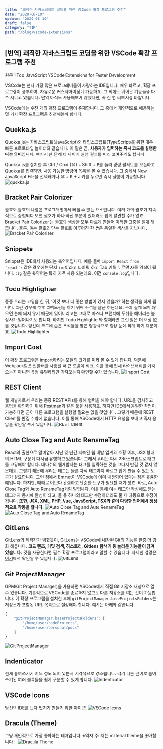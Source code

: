```yaml
---
title: "쾌적한 자바스크립트 코딩을 위한 VSCode 확장 프로그램 추천"
date: "2020-06-10"
update: "2020-06-10"
draft: false
category: "TIP"
path: "/blog/vscode-extensions"
---
```


## [번역] 쾌적한 자바스크립트 코딩을 위한 VSCode 확장 프로그램 추천
[원문 | Top JavaScript VSCode Extensions for Faster Development](https://codeburst.io/top-javascript-vscode-extensions-for-faster-development-c687c39596f5)

VSCode는 현재 가장 많은 프로그래머들이 사랑하는 IDE입니다. 매우 빠르고, 확장 프로그램이 풍부하며, 자유로운 커스터마이징이 가능하죠. 그 외에도 뛰어난 기능들을 다수 지니고 있습니다. 만약 아직도 사용해보지 않았다면, 꼭 한 번 써보시길 바랍니다.

VSCode에는 수천 개의 확장 프로그램이 존재합니다. 그 중에서 개인적으로 애용하는 몇 가지 확장 프로그램을 추천해볼까 합니다.

## Quokka.js
Quokka.js는 자바스크립트(JavaScript)와 타입스크립트(TypeScript)를 위한 매우 빠른 프로토타입 놀이터와 같습니다. 이 말은 곧, **사용자가 입력하는 즉시 코드를 실행한다는 의미**입니다. 여기서 한 단계 더 나아가 실행 결과를 미리 보여주기도 합니다

Quokka.js를 설치한 후 Ctrl / Cmd (⌘) + Shift + P를 눌러 명령 팔레트를 오픈하고 Quokka를 입력하면, 사용 가능한 명령어 목록을 볼 수 있습니다. 그 중에서 New JavaScript File을 선택하거나 ⌘ + K + J 키를 누르면 즉시 실행이 가능합니다.
![quokka.js](https://cdn-images-1.medium.com/max/1600/1*ukcsChGYEreBhhAksiYceA.gif)

## Bracket Pair Colorizer
괄호와 괄호의 나열은 프로그래밍에서 빠질 수 없는 요소입니다. 여러 개의 괄호가 지속적으로 중첩되다 보면 괄호가 하나 빠진 부분이 있더라도 쉽게 발견할 수가 없죠. Bracket Pair Colorizer	는 괄호의 색상을 모두 다르게 만들어 이러한 고충을 덜게 해줍니다. 물론, 여는 괄호와 닫는 괄호로 이루어진 한 쌍은 동일한 색상을 지닙니다.
![Bracket Pair Colorizer](https://cdn-images-1.medium.com/max/1600/1*fmd009UJSyiC3ZtsOgN3qA.png)

## Snippets
Snippet은 IDE에서 사용되는 축약어입니다. 예를 들어 `import React from ‘react’;` 같은 경우에는 단지 `imr`이라고 타이핑 하고 Tab 키를 누르면 자동 완성이 됩니다. `clg` 같은 축약어는 특히 자주 사용 되는데요. 이건 `console.log`입니다.

## Todo Highlighter
종종 우리는 코딩을 한 뒤, ‘이것 보다 더 좋은 방법이 있지 않을까?’하는 생각을 하게 됩니다. 그런 경우에 추후 리펙토링을 하기 위해 주석을 달곤 하는데요. 주의 깊게 보지 않으면 눈에 띄지 않기 때문에 잊어버리고는 그대로 마스터 브랜치에 푸쉬를 해버리는 불상사가 일어나기도 합니다. 하지만 Todo Highlighter와 함께라면 그런 일은 더 이상 없을 것입니다. 당신의 코드에 숨은 주석들을 밝은 형광색으로 항상 눈에 띄게 하기 때문이죠.
![Todo Highlighter](https://cdn-images-1.medium.com/max/1600/1*F5s06_EuXWZIg281ajKN9g.png)

## Import Cost
이 확장 프로그램은 import하려는 모듈의 크기를 미리 볼 수 있게 합니다. 덕분에 Webpack같은 번들러를 사용할 때 큰 도움이 되죠. 이를 통해 전체 라이브러리를 가져오는지 아니면 특정 유틸리티만 가져오는지 확인할 수가 있습니다.
![Import Cost](https://cdn-images-1.medium.com/max/1600/1*LbfI4D9XXiZYS1Slwsys5g.gif)

## REST Client
웹 개발자로서 우리는 종종 REST APIs를 통해 협력을 해야 합니다. URL을 검사하고 응답을 확인하기 위해 Postman과 같은 툴을 사용하죠. 하지만 IDE에서 동일한 작업이 가능하다면 굳이 다른 프로그램을 실행할 필요는 없을 것입니다. 그렇기 때문에 REST Client를 반길 수밖에 없습니다. 이를 통해 VSCode에서 HTTP 요청을 보내고 즉시 응답을 확인할 수가 있습니다.
![REST Client](https://cdn-images-1.medium.com/max/1600/1*Nsl7NFn1PPAcbJa4TApBhw.gif)

## Auto Close Tag and Auto RenameTag
React의 출현으로 말미암아 지난 몇 년간 지속된 웹 개발 업계의 호황 이후, JSX 형태의 HTML 구문이 다시금 유행하고 있습니다. 그래서 우리는 다시 자바스크립트로 태그를 코딩해야 합니다. 대다수의 웹개발자는 태그를 입력하는 것을 그다지 반길 것 같지 않은데요. 그렇기 때문에 우리는 태그는 물론 자식 태그까지 빠르고 쉽게 만들 수 있는 도구가 필요합니다. 그런 점에서 Emmet이 VSCode에 이미 내장되어 있다는 점은 훌륭한 예입니다. 하지만, 때때로 이보다 간결하고 단순한 도구가 필요할 때가 있죠. 바로, Auto Close Tag와 Auto RenameTag처럼 말입니다. 이를 통해 여는 태그만 작성해도 닫는 태그까지 동시에 완성이 되고, 둘 중 하나의 태그만 수정하더라도 둘 다 자동으로 수정이 됩니다.
**또한, JSX, XML, PHP, Vue, JavaScript, TSX와 같이 다양한 언어에서 정상적으로 작동을 합니다.**
![Auto Close Tag and Auto RenameTag](https://cdn-images-1.medium.com/max/1600/1*ME0oAmIJdO6zaaYwL1DPwA.gif)
![Auto Close Tag and Auto RenameTag](https://cdn-images-1.medium.com/max/1600/1*EbGIozYQA3qS3nXpNtSDeg.gif)

## GitLens
GitLens의 제작자가 밝혔듯이, GitLens는 VSCode에 내장된 Git의 기능을 한층 더 강화 해줍니다. **코드 렌즈, 커밋 검색, 히스토리, Gitlens 탐색기 등 놀라운 기능들이 담겨있습니다.** 깃을 사용한다면 필수 확장 프로그램이라고 말할 수 있습니다.
자세한 설명은 [여기](https://github.com/eamodio/vscode-gitlens)에서 확인할 수 있습니다.
![GitLens](https://cdn-images-1.medium.com/max/1600/1*DS2aWPI70ydDx4WHkkiJVQ.gif)

## Git ProjectManager
GPM(Git Project Manager)을 사용하면 VSCode에서 직접 Git 저장소 새창으로 열 수 있습니다. 기본적으로 VSCode를 종료하지 않고도 다른 저장소를 여는 것이 가능합니다.
이 확장 프로그램을 설치한 후에 `gitProjectManager.baseProjectsFolders`는 저장소가 포함된 URL 목록으로 설정해야 합니다. 예시는 아래와 같습니다.

```js
{
    "gitProjectManager.baseProjectsFolders": [
        "/home/user/nodeProjects",
        "/home/user/personal/pocs"
    ]
}
```

![Git ProjectManager](https://cdn-images-1.medium.com/max/1600/1*PvDRDxbdNKnnVhJ1HS4fjQ.gif)

## Indenticator
현재 들여쓰기가 어느 정도 되어 있는지 시각적으로 강조됩니다. 각기 다른 깊이로 들여쓰기된 여러 블록들을 쉽게 구분할 수 있게 합니다.
![Indenticator](https://cdn-images-1.medium.com/max/1600/1*ZY3eFPZ1-PmBhS5cQAZHAg.gif)

## VSCode Icons
당신의 IDE를 보다 멋지게 만들기 위한 아이콘!
![VSCode Icons](https://cdn-images-1.medium.com/max/1600/1*69vby7KoGBO5D6XDs2vdIg.gif)

## Dracula (Theme)
그냥 개인적으로 가장 좋아하는 테마입니다.
※역자 주: 저는 material theme을 좋아합니다 :)
![Dracula Theme](https://cdn-images-1.medium.com/max/1600/1*VXgT4EFpAKtPfXTgi00BqA.png)